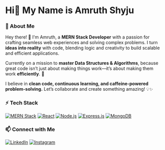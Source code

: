 #  Hi👋 My Name is Amruth Shyju

### 💫 About Me  
Hey there! 👋 I'm Amruth, a **MERN Stack Developer** with a passion for crafting seamless web experiences and solving complex problems. I turn **ideas into reality** with code, blending logic and creativity to build scalable and efficient applications.  

Currently on a mission to **master Data Structures & Algorithms**, because great code isn’t just about making things work—it’s about making them work **efficiently**. 🚀  

I believe in **clean code, continuous learning, and caffeine-powered problem-solving.** Let’s collaborate and create something amazing! 💡✨  


### ⚡ Tech Stack  
[![MERN Stack](https://img.shields.io/badge/MERN%20Stack-0088cc?style=for-the-badge&logo=react&logoColor=white)](https://www.mongodb.com/mern-stack)  [![React](https://img.shields.io/badge/React.js-61DAFB?style=for-the-badge&logo=react&logoColor=black)](https://reactjs.org/)  [![Node.js](https://img.shields.io/badge/Node.js-339933?style=for-the-badge&logo=nodedotjs&logoColor=white)](https://nodejs.org/en/)  [![Express.js](https://img.shields.io/badge/Express.js-000000?style=for-the-badge&logo=express&logoColor=white)](https://expressjs.com/)  [![MongoDB](https://img.shields.io/badge/MongoDB-47A248?style=for-the-badge&logo=mongodb&logoColor=white)](https://www.mongodb.com/)  



### 📫 Connect with Me  
[![LinkedIn](https://img.shields.io/badge/LinkedIn-0A66C2?style=for-the-badge&logo=linkedin&logoColor=white)](https://www.linkedin.com/in/amruth-shyju/)  [![Instagram](https://img.shields.io/badge/Instagram-E4405F?style=for-the-badge&logo=instagram&logoColor=white)](https://www.instagram.com/4mruth_/)  


